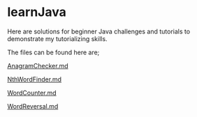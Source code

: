 # learnJava

Here are solutions for beginner Java challenges and tutorials to demonstrate my tutorializing skills.

The files can be found here are;

[AnagramChecker.md](https://github.com/mervetemizer41/learnJava/blob/main/doc/AnagramChecker.md)

[NthWordFinder.md](https://github.com/mervetemizer41/learnJava/blob/main/doc/NthWordFinder.md)

[WordCounter.md](https://github.com/mervetemizer41/learnJava/blob/main/doc/WordCounter.md)

[WordReversal.md](https://github.com/mervetemizer41/learnJava/blob/main/doc/WordReversal.md)
